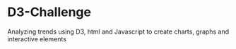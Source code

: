 # D3-Challenge
Analyzing trends using D3, html and Javascript to create charts, graphs and interactive elements
